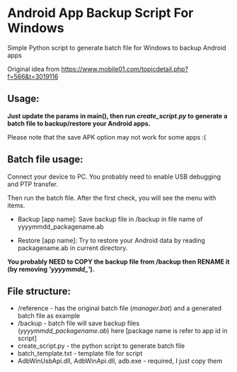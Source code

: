# Android App Backup Script For Windows
Simple Python script to generate batch file for Windows to backup Android apps

Original idea from https://www.mobile01.com/topicdetail.php?f=566&t=3019116

## Usage: 
**Just update the params in main(), then run *create_script.py* to generate a batch file to backup/restore your Android apps.**

Please note that the save APK option may not work for some apps :(

## Batch file usage:
Connect your device to PC. You probably need to enable USB debugging and PTP transfer.

Then run the batch file. After the first check, you will see the menu with items.

* Backup [app name]: Save backup file in /backup in file name of yyyymmdd_packagename.ab

* Restore [app name]: Try to restore your Android data by reading packagename.ab in current directory.

**You probably NEED to COPY the backup file from /backup then RENAME it (by removing *'yyyymmdd_'*).**

## File structure:
- /reference - has the original batch file (*manager.bat*) and a generated batch file as example
- /backup - batch file will save backup files (*yyyymmdd_packagename.ab*) here [package name is refer to app id in script]
- create_script.py - the python script to generate batch file
- batch_template.txt - template file for script
- AdbWinUsbApi.dll, AdbWinApi.dll, adb.exe - required, I just copy them

